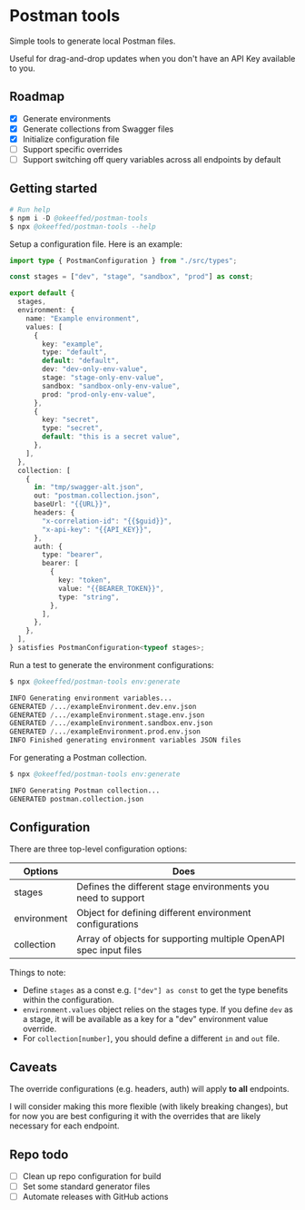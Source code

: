 # Postman tools

Simple tools to generate local Postman files.

Useful for drag-and-drop updates when you don't have an API Key available to you.

## Roadmap

- [x] Generate environments
- [x] Generate collections from Swagger files
- [x] Initialize configuration file
- [ ] Support specific overrides
- [ ] Support switching off query variables across all endpoints by default

## Getting started

```s
# Run help
$ npm i -D @okeeffed/postman-tools
$ npx @okeeffed/postman-tools --help
```

Setup a configuration file. Here is an example:

```ts
import type { PostmanConfiguration } from "./src/types";

const stages = ["dev", "stage", "sandbox", "prod"] as const;

export default {
  stages,
  environment: {
    name: "Example environment",
    values: [
      {
        key: "example",
        type: "default",
        default: "default",
        dev: "dev-only-env-value",
        stage: "stage-only-env-value",
        sandbox: "sandbox-only-env-value",
        prod: "prod-only-env-value",
      },
      {
        key: "secret",
        type: "secret",
        default: "this is a secret value",
      },
    ],
  },
  collection: [
    {
      in: "tmp/swagger-alt.json",
      out: "postman.collection.json",
      baseUrl: "{{URL}}",
      headers: {
        "x-correlation-id": "{{$guid}}",
        "x-api-key": "{{API_KEY}}",
      },
      auth: {
        type: "bearer",
        bearer: [
          {
            key: "token",
            value: "{{BEARER_TOKEN}}",
            type: "string",
          },
        ],
      },
    },
  ],
} satisfies PostmanConfiguration<typeof stages>;
```

Run a test to generate the environment configurations:

```s
$ npx @okeeffed/postman-tools env:generate

INFO Generating environment variables...
GENERATED /.../exampleEnvironment.dev.env.json
GENERATED /.../exampleEnvironment.stage.env.json
GENERATED /.../exampleEnvironment.sandbox.env.json
GENERATED /.../exampleEnvironment.prod.env.json
INFO Finished generating environment variables JSON files
```

For generating a Postman collection.

```s
$ npx @okeeffed/postman-tools env:generate

INFO Generating Postman collection...
GENERATED postman.collection.json
```

## Configuration

There are three top-level configuration options:

| Options     | Does                                                              |
| ----------- | ----------------------------------------------------------------- |
| stages      | Defines the different stage environments you need to support      |
| environment | Object for defining different environment configurations          |
| collection  | Array of objects for supporting multiple OpenAPI spec input files |

Things to note:

- Define `stages` as a const e.g. `["dev"] as const` to get the type benefits within the configuration.
- `environment.values` object relies on the stages type. If you define `dev` as a stage, it will be available as a key for a "dev" environment value override.
- For `collection[number]`, you should define a different `in` and `out` file.

## Caveats

The override configurations (e.g. headers, auth) will apply **to all** endpoints.

I will consider making this more flexible (with likely breaking changes), but for now you are best configuring it with the overrides that are likely necessary for each endpoint.

## Repo todo

- [ ] Clean up repo configuration for build
- [ ] Set some standard generator files
- [ ] Automate releases with GitHub actions
